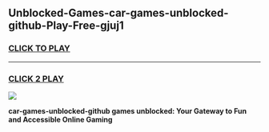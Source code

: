 
## Unblocked-Games-car-games-unblocked-github-Play-Free-gjuj1
<h3>
<a href="https://premium76.site?title=car-games-unblocked-github&ref=18A1">CLICK TO PLAY</a></h3>
<hr>

<h3>
<a href="https://premium76.site?title=car-games-unblocked-github&ref=18A1">CLICK 2 PLAY</a>
  
</h3>

<a href="https://premium76.site?title=car-games-unblocked-github&ref=18A1"><img src="https://clearcache.store/games.png"></a>


**car-games-unblocked-github games unblocked: Your Gateway to Fun and Accessible Online Gaming**

